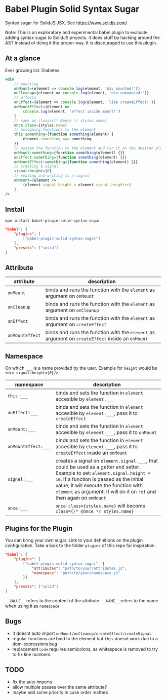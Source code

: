 # Babel Plugin Solid Syntax Sugar

Syntax sugar for SolidJS JSX. See https://www.solidjs.com/

Note: This is an exploratory and experimental babel plugin to evaluate adding syntax sugar to SolidJS projects. It does stuff by hacking around the AST instead of doing it the proper way. It is discouraged to use this plugin.

## At a glance

Ever growing list. Diabetes.

```jsx
<div
	// mounting
	onMount={element => console.log(element, 'div mounted!')}
	onCleanup={element => console.log(element, 'div unmounted!')}
	// effects
	onEffect={element => console.log(element, 'like createEffect!')}
	onMountEffect={element =>
		console.log(element, 'effect inside mount!')
	}
	// same as class={/* @once */ styles.name}
	once:class={styles.name}
	// assigning functions to the element
	this:something={function something(element) {
		element.something === something
	}}
	// assign the function to the element and run it on the desired place
	onMount:something={function something(element) {}}
	onEffect:something={function something(element) {}}
	onMountEffect:something={function something(element) {}}
	// creating a signal
	signal:height={0}
	// reading and writing to a signal
	onMount={element =>
		(element.signal.height = element.signal.height++)
	}
/>
```

## Install

`npm install babel-plugin-solid-syntax-sugar`

```json
"babel": {
	"plugins": [
		["babel-plugin-solid-syntax-sugar"]
	],
	"presets": ["solid"]
}
```

## Attribute

| attribute | description |
| --- | --- |
| `onMount` | binds and runs the function with the `element` as argument on `onMount` |
| `onCleanup` | binds and runs the function with the `element` as argument on `onCleanup` |
| `onEffect` | binds and runs the function with the `element` as argument on `createEffect` |
| `onMountEffect` | binds and runs the function with the `element` as argument on `createEffect` inside an `onMount` |

## Namespace

On which `___` is a name provided by the user. Example for `height` would be `<div signal:height={0}/>`

| namespace | description |
| --- | --- |
| `this:___` | binds and sets the function in `element` accesible by `element.___` |
| `onEffect:___` | binds and sets the function in `element` accesible by `element.___`, pass it to `createEffect` |
| `onMount:___` | binds and sets the function in `element` accesible by `element.___`, pass it to `onMount` |
| `onMountEffect:___` | binds and sets the function in `element` accesible by `element.___`, pass it to `createEffect` inside an `onMount` |
| `signal:___` | creates a signal on `element.signal.___`, that could be used as a getter and setter. Example to set: `element.signal.height = 10`. If a function is passed as the initial value, it will execute the function with `element` as argument. It will do it on `ref` and then again on `onMount` |
| `once:___` | `once:class={styles.name}` will become `class={/* @once */ styles.name}` |

## Plugins for the Plugin

You can bring your own sugar. Link to your definitions on the plugin configuration. Take a look to the folder `plugins` of this repo for inspiration.

```json
"babel": {
	"plugins": [
		["babel-plugin-solid-syntax-sugar", {
			"attributes": "path/to/your/attributes.js",
			"namespace": "path/to/your/namespace.js"
		}]
	],
	"presets": ["solid"]
}
```

`__VALUE__` refers to the content of the attribute. `__NAME__` refers to the name when using it as `namespace`

## Bugs

- It doesnt auto import `onMount/onCleanup/createEffect/createSignal`.
- regular functions are bind to the element but `this` doesnt work due to a dom-expressions bug
- replacement `code` requires semicolons, as whitespace is removed to try to fix line numbers

## TODO

- fix the auto imports
- allow multiple passes over the same attribute?
- maybe add some priority in case order matters
